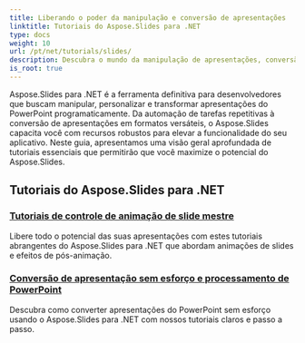 ```yaml
---
title: Liberando o poder da manipulação e conversão de apresentações
linktitle: Tutoriais do Aspose.Slides para .NET
type: docs
weight: 10
url: /pt/net/tutorials/slides/
description: Descubra o mundo da manipulação de apresentações, conversão e processamento de PowerPoint com os tutoriais do Aspose.Slides para .NET. Aprenda a criar, converter e aprimorar apresentações para resultados impactantes.
is_root: true
---
```


Aspose.Slides para .NET é a ferramenta definitiva para desenvolvedores que buscam manipular, personalizar e transformar apresentações do PowerPoint programaticamente. Da automação de tarefas repetitivas à conversão de apresentações em formatos versáteis, o Aspose.Slides capacita você com recursos robustos para elevar a funcionalidade do seu aplicativo. Neste guia, apresentamos uma visão geral aprofundada de tutoriais essenciais que permitirão que você maximize o potencial do Aspose.Slides.

## Tutoriais do Aspose.Slides para .NET
### [Tutoriais de controle de animação de slide mestre](./master-slide-animation-control/)
Libere todo o potencial das suas apresentações com estes tutoriais abrangentes do Aspose.Slides para .NET que abordam animações de slides e efeitos de pós-animação.
### [Conversão de apresentação sem esforço e processamento de PowerPoint](./presentation-conversion-guide/)
Descubra como converter apresentações do PowerPoint sem esforço usando o Aspose.Slides para .NET com nossos tutoriais claros e passo a passo.
